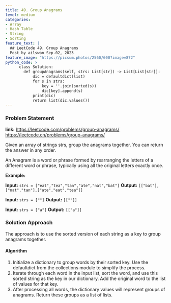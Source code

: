 ```yaml
---
title: 49. Group Anagrams
level: medium
categories:
- Array
- Hash Table
- String
- Sorting
feature_text: |
  ## LeetCode 49. Group Anagrams
  Post by ailswan Sep.02, 2023
feature_image: "https://picsum.photos/2560/600?image=872"
python_code: >
      class Solution:
        def groupAnagrams(self, strs: List[str]) -> List[List[str]]:
            dic = defaultdict(list)
            for s in strs:
                key = ''.join(sorted(s))
                dic[key].append(s)
            print(dic)
            return list(dic.values())
---
```


### Problem Statement
**link:**
https://leetcode.com/problems/group-anagrams/
https://leetcode.cn/problems/group-anagrams/

Given an array of strings strs, group the anagrams together. You can return the answer in any order.

An Anagram is a word or phrase formed by rearranging the letters of a different word or phrase, typically using all the original letters exactly once.

**Example:**

**Input:** `strs = ["eat","tea","tan","ate","nat","bat"]`
**Output:** `[["bat"],["nat","tan"],["ate","eat","tea"]]`

**Input:** `strs = [""]`
**Output:** `[[""]]`

**Input:** `strs = ["a"]`
**Output:** `[["a"]]`

### Solution Approach

The approach is to use the sorted version of each string as a key to group anagrams together.

#### Algorithm

1. Initialize a dictionary to group words by their sorted key. Use the defaultdict from the collections module to simplify the process.
2. Iterate through each word in the input list, sort the word, and use this sorted string as the key in our dictionary. Add the original word to the list of values for that key.
3. After processing all words, the dictionary values will represent groups of anagrams. Return these groups as a list of lists.
